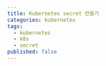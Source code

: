 ```yaml
---
title: Kubernetes secret 만들기
categories: kubernetes
tags:
  - kubernetes
  - k8s
  - secret
published: false
---
```

